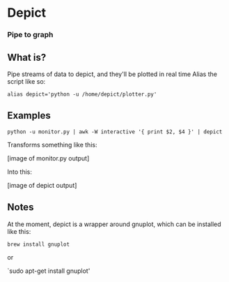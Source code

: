 # Depict

### Pipe to graph 

## What is?

Pipe streams of data to depict, and they'll be plotted in real time
Alias the script like so:

`alias depict='python -u /home/depict/plotter.py'`

## Examples

`python -u monitor.py | awk -W interactive '{ print $2, $4 }' | depict`

Transforms something like this:

[image of monitor.py output]

Into this:

[image of depict output]


## Notes

At the moment, depict is a wrapper around gnuplot,
which can be installed like this:

`brew install gnuplot`

or

`sudo apt-get install gnuplot'

